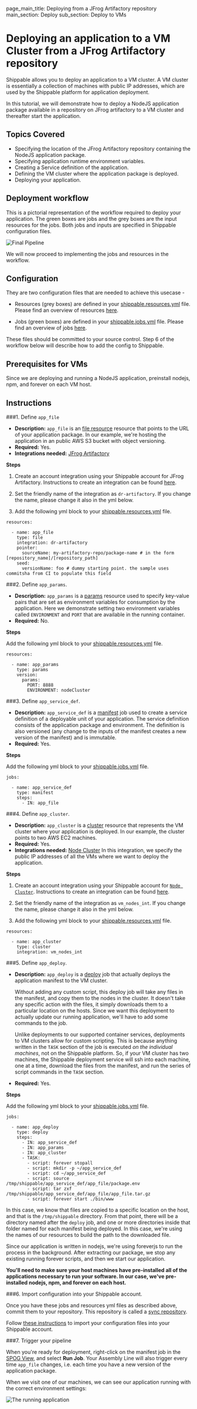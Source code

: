 page_main_title: Deploying from a JFrog Artifactory repository
main_section: Deploy
sub_section: Deploy to VMs

# Deploying an application to a VM Cluster from a JFrog Artifactory repository

Shippable allows you to deploy an application to a VM cluster. A VM cluster is essentially a collection of machines with public IP addresses, which are used by the Shippable platform for application deployment.

In this tutorial, we will demonstrate how to deploy a NodeJS application package available in a repository on JFrog artifactory to a VM cluster and thereafter start the application.

## Topics Covered

- Specifying the location of the JFrog Artifactory repository containing the NodeJS application package.
- Specifying application runtime environment variables.
- Creating a Service definition of the application.
- Defining the VM cluster where the application package is deployed.
- Deploying your application.


## Deployment workflow

This is a pictorial representation of the workflow required to deploy your application. The green boxes are jobs and the grey boxes are the input resources for the jobs. Both jobs and inputs are specified in Shippable configuration files.

<img src="/images/deploy/nodecluster/basic-pipeline.png" alt="Final Pipeline">

We will now proceed to implementing the jobs and resources in the workflow.

## Configuration

They are two configuration files that are needed to achieve this usecase -

* Resources (grey boxes) are defined in your [shippable.resources.yml](/platform/tutorial/workflow/shippable-resources-yml/) file. Please find an overview of resources [here](/platform/workflow/resource/overview/).

* Jobs (green boxes) are defined in your [shippable.jobs.yml](/platform/tutorial/workflow/shippable-jobs-yml/) file. Please find an overview of jobs [here](/platform/workflow/job/overview/).

These files should be committed to your source control. Step 6 of the workflow below will describe how to add the config to Shippable.

## Prerequisites for VMs

Since we are deploying and running a NodeJS application, preinstall nodejs, npm, and forever on each VM host.

## Instructions

###1. Define `app_file`

* **Description:** `app_file` is an [file resource](/platform/workflow/resource/file/) resource that points to the URL of your application package. In our example, we're hosting the application in an public AWS S3 bucket with object versioning.
* **Required:** Yes.
* **Integrations needed:** [JFrog Artifactory](/platform/integration/jfrog-artifactoryKey/)

**Steps**  

1. Create an account integration using your Shippable account for JFrog Artifactory.
    Instructions to create an integration can be found [here](http://docs.shippable.com/platform/tutorial/integration/howto-crud-integration/).

2. Set the friendly name of the integration as `dr-artifactory`. If you change the name, please change it also in the yml below.

3. Add the following yml block to your [shippable.resources.yml](/platform/tutorial/workflow/shippable-resources-yml/) file.

```
resources:

  - name: app_file
    type: file
    integration: dr-artifactory
    pointer:
      sourceName: my-artifactory-repo/package-name # in the form [repository_name]/[repository_path]
    seed:
      versionName: foo # dummy starting point. the sample uses commitsha from CI to populate this field
```

###2. Define `app_params`.

* **Description:** `app_params` is a [params](/platform/workflow/resource/params) resource used to specify key-value pairs that are set as environment variables for consumption by the application. Here we demonstrate setting two environment variables called `ENVIRONMENT` and `PORT` that are available in the running container.
* **Required:** No.

**Steps**

Add the following yml block to your [shippable.resources.yml](/platform/tutorial/workflow/shippable-resources-yml/) file.

```
resources:

  - name: app_params
    type: params
    version:
      params:
        PORT: 8888
        ENVIRONMENT: nodeCluster
```

###3. Define `app_service_def`.

* **Description:** `app_service_def` is a [manifest](/platform/workflow/job/manifest) job used to create a service definition of a deployable unit of your application. The service definition consists of the application package and environment. The definition is also versioned (any change to the inputs of the manifest creates a new version of the manifest) and is immutable.
* **Required:** Yes.

**Steps**

Add the following yml block to your [shippable.jobs.yml](/platform/tutorial/workflow/shippable-jobs-yml/) file.

```
jobs:

  - name: app_service_def
    type: manifest
    steps:
      - IN: app_file
```

###4. Define `app_cluster`.

* **Description:** `app_cluster` is a [cluster](/platform/integration/node-cluster) resource that represents the VM cluster where your application is deployed. In our example, the cluster points to two AWS EC2 machines.
* **Required:** Yes.
* **Integrations needed:** [Node Cluster](/platform/integration/node-cluster/)
In this integration, we specify the public IP addresses of all the VMs where we want to deploy the application.

**Steps**

1. Create an account integration using your Shippable account for [`Node Cluster`](/platform/integration/node-cluster/). Instructions to create an integration can be found [here](http://docs.shippable.com/platform/tutorial/integration/howto-crud-integration/).

2. Set the friendly name of the integration as `vm_nodes_int`. If you change the name, please change it also in the yml below.

3. Add the following yml block to your [shippable.resources.yml](/platform/tutorial/workflow/shippable-resources-yml/) file.

```
resources:

  - name: app_cluster
    type: cluster
    integration: vm_nodes_int
```

###5. Define `app_deploy`.

* **Description:** `app_deploy` is a [deploy](/platform/workflow/job/deploy) job that actually deploys the application manifest to the VM cluster.

    Without adding any custom script, this deploy job will take any files in the manifest, and copy them to the nodes in the cluster.  It doesn't take any specific action with the files, it simply downloads them to a particular location on the hosts.  Since we want this deployment to actually update our running application, we'll have to add some commands to the job.

    Unlike deployments to our supported container services, deployments to VM clusters allow for custom scripting.  This is because anything written in the `TASK` section of the job is executed *on the individual machines*, not on the Shippable platform.  So, if your VM cluster has two machines, the Shippable deployment service will ssh into each machine, one at a time, download the files from the manifest, and run the series of script commands in the `TASK` section.

* **Required:** Yes.

**Steps**

Add the following yml block to your [shippable.jobs.yml](/platform/tutorial/workflow/shippable-jobs-yml/) file.

```
jobs:

  - name: app_deploy
    type: deploy
    steps:
      - IN: app_service_def
      - IN: app_params
      - IN: app_cluster
      - TASK:
        - script: forever stopall
        - script: mkdir -p ~/app_service_def
        - script: cd ~/app_service_def
        - script: source /tmp/shippable/app_service_def/app_file/package.env
        - script: tar zxf /tmp/shippable/app_service_def/app_file/app_file.tar.gz
        - script: forever start ./bin/www

```

In this case, we know that files are copied to a specific location on the host, and that is the `/tmp/shippable` directory.  From that point, there will be a directory named after the `deploy` job, and one or more directories inside that folder named for each manifest being deployed.  In this case, we're using the names of our resources to build the path to the downloaded file.

Since our application is written in nodejs, we're using foreverjs to run the process in the background.  After extracting our package, we stop any existing running forever scripts, and then we start our application.

**You'll need to make sure your host machines have pre-installed all of the applications necessary to run your software.  In our case, we've pre-installed nodejs, npm, and forever on each host.**

###6. Import configuration into your Shippable account.

Once you have these jobs and resources yml files as described above, commit them to your repository. This repository is called a [sync repository](/platform/tutorial/workflow/crud-syncrepo/).

Follow [these instructions](/platform/tutorial/workflow/crud-syncrepo/) to import your configuration files into your Shippable account.

###7. Trigger your pipeline

When you're ready for deployment, right-click on the manifest job in the [SPOG View](/platform/visibility/single-pane-of-glass-spog/), and select **Run Job**. Your Assembly Line will also trigger every time `app_file` changes, i.e. each time you have a new version of the application package.

When we visit one of our machines, we can see our application running with the correct environment settings:

<img src="/images/deploy/nodecluster/running-application.png" alt="The running application">
